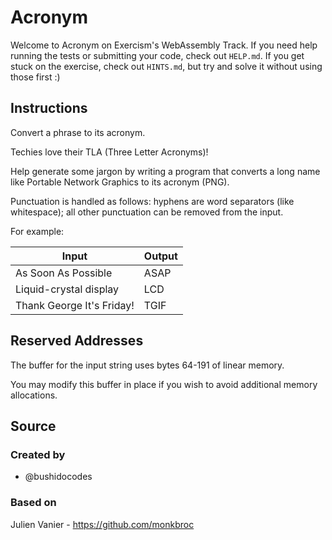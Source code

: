 # Acronym

Welcome to Acronym on Exercism's WebAssembly Track.
If you need help running the tests or submitting your code, check out `HELP.md`.
If you get stuck on the exercise, check out `HINTS.md`, but try and solve it without using those first :)

## Instructions

Convert a phrase to its acronym.

Techies love their TLA (Three Letter Acronyms)!

Help generate some jargon by writing a program that converts a long name like Portable Network Graphics to its acronym (PNG).

Punctuation is handled as follows: hyphens are word separators (like whitespace); all other punctuation can be removed from the input.

For example:

| Input                     | Output |
| ------------------------- | ------ |
| As Soon As Possible       | ASAP   |
| Liquid-crystal display    | LCD    |
| Thank George It's Friday! | TGIF   |

## Reserved Addresses

The buffer for the input string uses bytes 64-191 of linear memory.

You may modify this buffer in place if you wish to avoid additional memory allocations.

## Source

### Created by

- @bushidocodes

### Based on

Julien Vanier - https://github.com/monkbroc